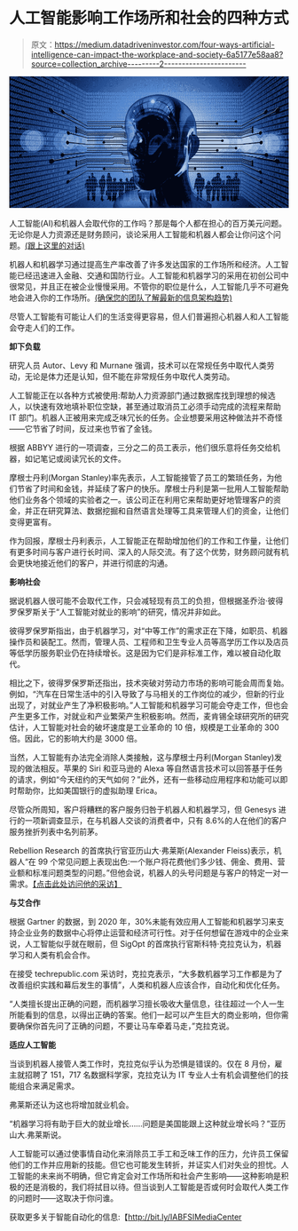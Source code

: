 # 人工智能影响工作场所和社会的四种方式

> 原文：<https://medium.datadriveninvestor.com/four-ways-artificial-intelligence-can-impact-the-workplace-and-society-6a5177e58aa8?source=collection_archive---------2----------------------->

![](img/b9d5ab84bc66c27d5de36448780d226c.png)

人工智能(AI)和机器人会取代你的工作吗？那是每个人都在担心的百万美元问题。无论你是人力资源还是财务顾问，谈论采用人工智能和机器人都会让你问这个问题。[(跟上这里的对话)](https://intelligentautomationbfsi.iqpc.com/downloads?utm_source=4waysarticlemedium&utm_medium=ad&utm_campaign=-external-ad&utm_term=4waysarticlemedium&utm_content=text&mac=medium_aguis&disc=medium_aguis)

机器人和机器学习通过提高生产率改善了许多发达国家的工作场所和经济。人工智能已经迅速进入金融、交通和国防行业。人工智能和机器学习的采用在初创公司中很常见，并且正在被企业慢慢采用。不管你的职位是什么，人工智能几乎不可避免地会进入你的工作场所。[(确保您的团队了解最新的信息架构趋势)](https://intelligentautomationbfsi.iqpc.com/landing/intelligent-automation-for-banking-financial-services-and-insurance-agenda?utm_source=4waysarticlemedium&utm_medium=ad&utm_campaign=-external-ad&utm_term=4waysarticlemedium&utm_content=text&mac=medium_aguis&disc=medium_aguis)

尽管人工智能有可能让人们的生活变得更容易，但人们普遍担心机器人和人工智能会夺走人们的工作。

**卸下负载**

研究人员 Autor、Levy 和 Murnane 强调，技术可以在常规任务中取代人类劳动，无论是体力还是认知，但不能在非常规任务中取代人类劳动。

人工智能正在以各种方式被使用:帮助人力资源部门通过数据库找到理想的候选人，以快速有效地填补职位空缺，甚至通过取消员工必须手动完成的流程来帮助 IT 部门。机器人正被用来完成乏味冗长的任务。企业想要采用这种做法并不奇怪——它节省了时间，反过来也节省了金钱。

根据 ABBYY 进行的一项调查，三分之二的员工表示，他们很乐意将任务交给机器，如记笔记或阅读冗长的文件。

摩根士丹利(Morgan Stanley)率先表示，人工智能接管了员工的繁琐任务，为他们节省了时间和金钱，并延续了客户的快乐。摩根士丹利是第一批用人工智能帮助他们业务各个领域的实验者之一。该公司正在利用它来帮助更好地管理客户的资金，并正在研究算法、数据挖掘和自然语言处理等工具来管理人们的资金，让他们变得更富有。

作为回报，摩根士丹利表示，人工智能正在帮助增加他们的工作和工作量，让他们有更多时间与客户进行长时间、深入的人际交流。有了这个优势，财务顾问就有机会更快地接近他们的客户，并进行彻底的沟通。

**影响社会**

据说机器人很可能不会取代工作，只会减轻现有员工的负担，但根据圣乔治·彼得罗保罗斯关于“人工智能对就业的影响”的研究，情况并非如此。

彼得罗保罗斯指出，由于机器学习，对“中等工作”的需求正在下降，如职员、机器操作员和装配工。然而，管理人员、工程师和卫生专业人员等高学历工作以及店员等低学历服务职业仍在持续增长。这是因为它们是非标准工作，难以被自动化取代。

相比之下，彼得罗保罗斯还指出，技术突破对劳动力市场的影响可能会周而复始。例如，“汽车在日常生活中的引入导致了与马相关的工作岗位的减少，但新的行业出现了，对就业产生了净积极影响。”人工智能和机器学习可能会夺走工作，但也会产生更多工作，对就业和产业繁荣产生积极影响。然而，麦肯锡全球研究所的研究估计，人工智能对社会的破坏速度是工业革命的 10 倍，规模是工业革命的 300 倍。因此，它的影响大约是 3000 倍。

当然，人工智能有办法完全消除人类接触，这与摩根士丹利(Morgan Stanley)发现的做法相反。苹果的 Siri 和亚马逊的 Alexa 等自然语言技术可以回答基于任务的请求，例如“今天纽约的天气如何？”此外，还有一些移动应用程序和功能可以即时帮助你，比如美国银行的虚拟助理 Erica。

尽管众所周知，客户将糟糕的客户服务归咎于机器人和机器学习，但 Genesys 进行的一项新调查显示，在与机器人交谈的消费者中，只有 8.6%的人在他们的客户服务挫折列表中名列前茅。

Rebellion Research 的首席执行官亚历山大·弗莱斯(Alexander Fleiss)表示，机器人“在 99 个常见问题上表现出色:一个账户将花费他们多少钱、佣金、费用、营业额和标准问题类型的问题。”但他会说，机器人的头号问题是与客户的特定一对一需求。[【点击此处访问他的采访】](https://www.youtube.com/watch?v=RTBWpND0zGw&feature=youtu.be&a=)

**与艾合作**

根据 Gartner 的数据，到 2020 年，30%未能有效应用人工智能和机器学习来支持企业业务的数据中心将停止运营和经济可行性。对于任何想留在游戏中的企业来说，人工智能似乎就在眼前，但 SigOpt 的首席执行官斯科特·克拉克认为，机器学习和人类有机会合作。

在接受 techrepublic.com 采访时，克拉克表示，“大多数机器学习工作都是为了改善组织实践和幕后发生的事情”，人类和机器人应该合作，自动化和优化任务。

“人类擅长提出正确的问题，而机器学习擅长吸收大量信息，往往超过一个人一生所能看到的信息，以得出正确的答案。他们一起可以产生巨大的商业影响，但你需要确保你首先问了正确的问题，不要让马车牵着马走，”克拉克说。

**适应人工智能**

当谈到机器人接管人类工作时，克拉克似乎认为恐惧是错误的。仅在 8 月份，雇主就招聘了 151，717 名数据科学家，克拉克认为 IT 专业人士有机会调整他们的技能组合来满足需求。

弗莱斯还认为这也将增加就业机会。

“机器学习将有助于巨大的就业增长……问题是美国能跟上这种就业增长吗？”亚历山大.弗莱斯说。

人工智能可以通过使事情自动化来消除员工手工和乏味工作的压力，允许员工保留他们的工作并应用新的技能。但它也可能发生转折，并证实人们对失业的担忧。人工智能的未来尚不明确，但它肯定会对工作场所和社会产生影响——这种影响是积极的还是消极的，我们将拭目以待。但当谈到人工智能是否或何时会取代人类工作的问题时——这取决于你问谁。

获取更多关于智能自动化的信息:【http://bit.ly/IABFSIMediaCenter 